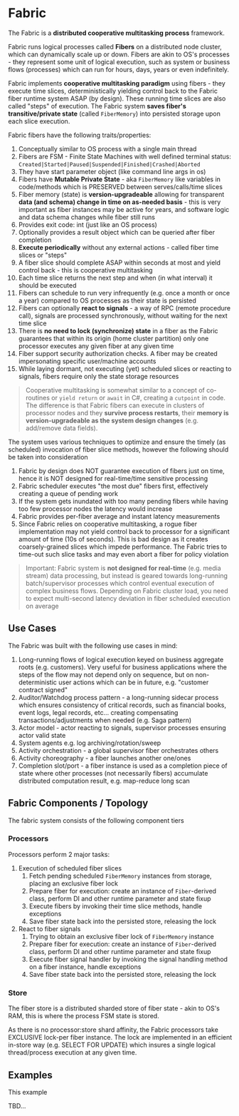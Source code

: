 ﻿# Fabric 

The Fabric is a **distributed cooperative multitasking process** framework.

Fabric runs logical processes called **Fibers** on a distributed node cluster, which
can dynamically scale up or down.
Fibers are akin to OS's processes - they represent some unit of logical execution, such as 
system or business flows (processes) which can run for hours, days, years or even indefinitely.

Fabric implements **cooperative multitasking paradigm** using fibers - they execute time slices, deterministically 
yielding control back to the Fabric fiber runtime system ASAP (by design). These running time slices are also called 
"steps" of execution. The Fabric system **saves fiber's transitive/private state** (called `FiberMemory`) into persisted 
storage upon each slice execution.

Fabric fibers have the following traits/properties:
1. Conceptually similar to OS process with a single main thread
2. Fibers are FSM - Finite State Machines with well defined terminal status: `Created|Started|Paused|Suspended|Finished|Crashed|Aborted`
2. They have start parameter object (like command line args in os)
3. Fibers have **Mutable Private State** - aka `FiberMemory` like variables in code/methods which is PRESERVED between serves/calls/time slices
5. Fiber memory (state) is **version-upgradeable** allowing for transparent **data (and schema) change in time on as-needed basis** -
   this is very important as fiber instances may be active for years, and software logic and data schema changes while fiber still runs
4. Provides exit code: int (just like an OS process)
6. Optionally provides a result object which can be queried after fiber completion
8. **Execute periodically** without any external actions - called fiber time slices or "steps"
9. A fiber slice should complete ASAP within seconds at most and yield control back - this is cooperative multitasking
9. Each time slice returns the next step and when (in what interval) it should be executed
10. Fibers can schedule to run very infrequently (e.g. once a month or once a year) compared to OS processes as their state is persisted
11. Fibers can optionally **react to signals** - a way of RPC (remote procedure call), signals are processed synchronously, without waiting 
    for the next time slice
12. There is **no need to lock (synchronize) state** in a fiber as the Fabric guarantees that within its origin (home cluster partition) only
    one processor executes any given fiber at any given time 
13. Fiber support security authorization checks. A fiber may be created impersonating specific user/machine accounts
15. While laying dormant, not executing (yet) scheduled slices or reacting to signals, fibers require only the state storage resources 


> Cooperative multitasking is somewhat similar to a concept of co-routines or `yield return` or `await` in C#, creating a `cutpoint`
> in code. The difference is that Fabric fibers can execute in clusters of processor nodes and they **survive
> process restarts**, their **memory is version-upgradeable as the system design changes** (e.g. add/remove data fields).

The system uses various techniques to optimize and ensure the timely (as scheduled) invocation of fiber slice methods,
however the following should be taken into consideration
1. Fabric by design does NOT guarantee execution of fibers just on time, hence it is NOT designed 
   for real-time/time sensitive processing
2. Fabric scheduler executes "the most due" fibers first, effectively creating a queue of pending work
3. If the system gets inundated with too many pending fibers while having too few processor nodes the latency would increase
4. Fabric provides per-fiber average and instant latency measurements
5. Since Fabric relies on cooperative multitasking, a rogue fiber implementation may not yield control back to processor
   for a significant amount of time (10s of seconds). This is bad design as it creates coarsely-grained slices which impede
   performance. The Fabric tries to time-out such slice tasks and may even abort a fiber for policy violation

> Important: Fabric system is **not designed for real-time** (e.g. media stream) data processing, but instead is geared
> towards long-running batch/supervisor processes which control eventual execution of complex business flows.
> Depending on Fabric cluster load, you need to expect multi-second latency deviation in fiber scheduled execution on 
> average

## Use Cases
The Fabric was built with the following use cases in mind:

1. Long-running flows of logical execution keyed on business aggregate roots (e.g. customers). Very useful for 
   business applications where the steps of the flow may not depend only on sequence, but on non-deterministic user 
   actions which can be in future, e.g. "customer contract signed"
2. Auditor/Watchdog process pattern - a long-running sidecar process which ensures consistency of critical records, 
   such as financial books, event logs, legal records, etc... creating compensating transactions/adjustments 
   when needed (e.g. Saga pattern)
3. Actor model - actor reacting to signals, supervisor processes ensuring actor valid state
4. System agents e.g. log archiving/rotation/sweep
5. Activity orchestration - a global supervisor fiber orchestrates others
6. Activity choreography - a fiber launches another one/ones
7. Completion slot/port - a fiber instance is used as a completion piece of state where other 
   processes (not necessarily fibers) accumulate distributed computation result, e.g. map-reduce long scan




   




## Fabric Components / Topology

The fabric system consists of the following component tiers
### Processors
Processors perform 2 major tasks: 
1. Execution of scheduled fiber slices
   1. Fetch pending scheduled `FiberMemory` instances from storage, placing an exclusive fiber lock
   2. Prepare fiber for execution: create an instance of `Fiber`-derived class,
      perform DI and other runtime parameter and state 
      fixup
   3. Execute fibers by invoking their time slice methods, handle exceptions
   4. Save fiber state back into the persisted store, releasing the lock
2. React to fiber signals
   1. Trying to obtain an exclusive fiber lock of `FiberMemory` instance
   2. Prepare fiber for execution: create an instance of `Fiber`-derived class,
      perform DI and other runtime parameter and state 
      fixup
   3. Execute fiber signal handler by invoking the signal handling method on a fiber instance, handle exceptions
   4. Save fiber state back into the persisted store, releasing the lock

### Store
The fiber store is a distributed sharded store of fiber state - akin to OS's RAM, this is where the process FSM state is stored.

As there is no processor:store shard affinity, the Fabric processors take EXCLUSIVE lock-per fiber instance.
The lock are implemented in an efficient in-store way (e.g. SELECT FOR UPDATE) which insures a single logical thread/process
execution at any given time.




## Examples

This example

TBD...
